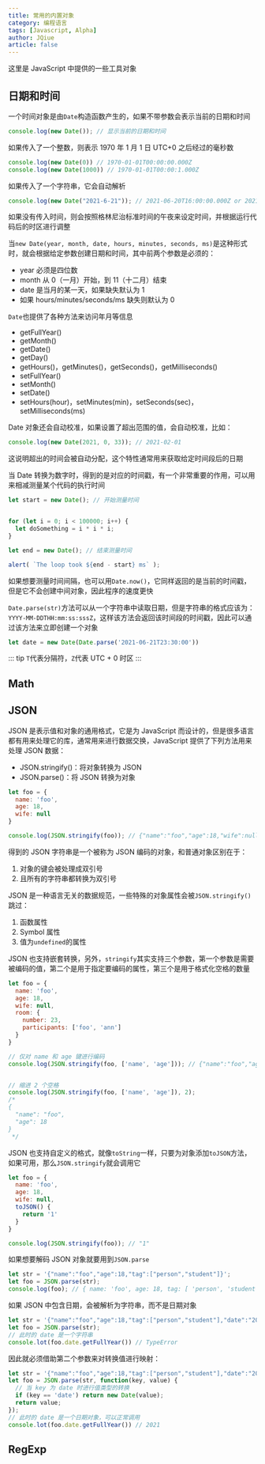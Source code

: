 ```yaml
---
title: 常用的内置对象
category: 编程语言
tags: [Javascript, Alpha]
author: JQiue
article: false
---
```


这里是 JavaScript 中提供的一些工具对象

## 日期和时间

一个时间对象是由`Date`构造函数产生的，如果不带参数会表示当前的日期和时间

```js
console.log(new Date()); // 显示当前的日期和时间
```

如果传入了一个整数，则表示 1970 年 1 月 1 日 UTC+0 之后经过的毫秒数

```js
console.log(new Date(0)) // 1970-01-01T00:00:00.000Z
console.log(new Date(1000)) // 1970-01-01T00:00:1.000Z
```

如果传入了一个字符串，它会自动解析

```js
console.log(new Date("2021-6-21")); // 2021-06-20T16:00:00.000Z or 2021-06-21T11:00:00.000Z
```

如果没有传入时间，则会按照格林尼治标准时间的午夜来设定时间，并根据运行代码后的时区进行调整

当`new Date(year, month, date, hours, minutes, seconds, ms)`是这种形式时，就会根据给定参数创建日期和时间，其中前两个参数是必须的：

+ year 必须是四位数
+ month 从 0（一月）开始，到 11（十二月）结束
+ date 是当月的某一天，如果缺失默认为 1
+ 如果 hours/minutes/seconds/ms 缺失则默认为 0

`Date`也提供了各种方法来访问年月等信息

+ getFullYear()
+ getMonth()
+ getDate()
+ getDay()
+ getHours()，getMinutes()，getSeconds()，getMilliseconds()
+ setFullYear()
+ setMonth()
+ setDate()
+ setHours(hour)，setMinutes(min)，setSeconds(sec)，setMilliseconds(ms)

Date 对象还会自动校准，如果设置了超出范围的值，会自动校准，比如：

```js
console.log(new Date(2021, 0, 33)); // 2021-02-01
```

这说明超出的时间会被自动分配，这个特性通常用来获取给定时间段后的日期

当 Date 转换为数字时，得到的是对应的时间戳，有一个非常重要的作用，可以用来相减测量某个代码的执行时间

```js
let start = new Date(); // 开始测量时间


for (let i = 0; i < 100000; i++) {
  let doSomething = i * i * i;
}

let end = new Date(); // 结束测量时间

alert( `The loop took ${end - start} ms` );
```

如果想要测量时间间隔，也可以用`Date.now()`，它同样返回的是当前的时间戳，但是它不会创建中间对象，因此程序的速度更快

`Date.parse(str)`方法可以从一个字符串中读取日期，但是字符串的格式应该为：`YYYY-MM-DDTHH:mm:ss:sssZ`，这样该方法会返回该时间段的时间戳，因此可以通过该方法来立即创建一个对象

```js
let date = new Date(Date.parse('2021-06-21T23:30:00'))
```

::: tip
`T`代表分隔符，`Z`代表 UTC + 0 时区
:::

## Math

## JSON

JSON 是表示值和对象的通用格式，它是为 JavaScript 而设计的，但是很多语言都有用来处理它的库，通常用来进行数据交换，JavaScript 提供了下列方法用来处理 JSON 数据：

+ JSON.stringify()：将对象转换为 JSON
+ JSON.parse()：将 JSON 转换为对象

```js
let foo = {
  name: 'foo',
  age: 18,
  wife: null
}

console.log(JSON.stringify(foo)); // {"name":"foo","age":18,"wife":null}
```

得到的 JSON 字符串是一个被称为 JSON 编码的对象，和普通对象区别在于：

1. 对象的键会被处理成双引号
2. 且所有的字符串都转换为双引号

JSON 是一种语言无关的数据规范，一些特殊的对象属性会被`JSON.stringify()`跳过：

1. 函数属性
2. Symbol 属性
3. 值为`undefined`的属性

JSON 也支持嵌套转换，另外，`stringify`其实支持三个参数，第一个参数是需要被编码的值，第二个是用于指定要编码的属性，第三个是用于格式化空格的数量

```js
let foo = {
  name: 'foo',
  age: 18,
  wife: null,
  room: {
    number: 23,
    participants: ['foo', 'ann']
  }
}

// 仅对 name 和 age 键进行编码
console.log(JSON.stringify(foo, ['name', 'age'])); // {"name":"foo","age":18}


// 缩进 2 个空格
console.log(JSON.stringify(foo, ['name', 'age']), 2); 
/* 
{
  "name": "foo",
  "age": 18
}
 */
```

JSON 也支持自定义的格式，就像`toString`一样，只要为对象添加`toJSON`方法，如果可用，那么`JSON.stringify`就会调用它

```js
let foo = {
  name: 'foo',
  age: 18,
  wife: null,
  toJSON() {
    return '1'
  }
}

console.log(JSON.stringify(foo)); // "1"
```

如果想要解码 JSON 对象就要用到`JSON.parse`

```js
let str = '{"name":"foo","age":18,"tag":["person","student"]}';
let foo = JSON.parse(str);
console.log(foo); // { name: 'foo', age: 18, tag: [ 'person', 'student' ] }
```

如果 JSON 中包含日期，会被解析为字符串，而不是日期对象

```js
let str = '{"name":"foo","age":18,"tag":["person","student"],"date":"2021-06-21T12:00:00"}';
let foo = JSON.parse(str);
// 此时的 date 是一个字符串
console.lot(foo.date.getFullYear()) // TypeError
```

因此就必须借助第二个参数来对转换值进行映射：

```js
let str = '{"name":"foo","age":18,"tag":["person","student"],"date":"2021-06-21T12:00:00"}';
let foo = JSON.parse(str, function(key, value) {
  // 当 key 为 date 时进行值类型的转换
  if (key == 'date') return new Date(value);
  return value;
});
// 此时的 date 是一个日期对象，可以正常调用
console.lot(foo.date.getFullYear()) // 2021
```

## RegExp
